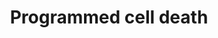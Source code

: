 ---
annotations:
- id: PW:0000009
  parent: regulatory pathway
  type: Pathway Ontology
  value: apoptotic cell death pathway
authors:
- MartijnVanIersel
- WBDerry
- MaintBot
- Khanspers
- Ddigles
- Eweitz
description: Programmed Cell Death pathway. Based on conference notes, european worm
  meeting 2004
last-edited: 2021-05-25
organisms:
- Caenorhabditis elegans
redirect_from:
- /index.php/Pathway:WP367
- /instance/WP367
- /instance/WP367_r118158
revision: r118158
schema-jsonld:
- '@context': https://schema.org/
  '@id': https://wikipathways.github.io/pathways/WP367.html
  '@type': Dataset
  creator:
    '@type': Organization
    name: WikiPathways
  description: Programmed Cell Death pathway. Based on conference notes, european
    worm meeting 2004
  keywords:
  - abl-1
  - akt-1
  - ape-1
  - ced-13
  - ced-3
  - ced-4
  - ced-9
  - cep-1
  - clk-2
  - egl-1
  - egl-38
  - fsn-1
  - gld-1
  - gld-3
  - hpr-9
  - hus-1
  - mrt-2
  - pax-2
  license: CC0
  name: Programmed cell death
seo: CreativeWork
title: Programmed cell death
wpid: WP367
---